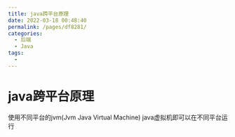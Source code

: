 ```yaml
---
title: java跨平台原理
date: 2022-03-18 00:48:40
permalink: /pages/df8281/
categories:
  - 后端
  - Java
tags:
  - 
---
```

# java跨平台原理

使用不同平台的jvm(Jvm Java Virtual Machine) java虚拟机即可以在不同平台运行



